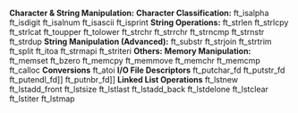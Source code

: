 **Character & String Manipulation:**
**Character Classification:**
ft_isalpha
ft_isdigit
ft_isalnum
ft_isascii
ft_isprint
**String Operations:**
ft_strlen
ft_strlcpy
ft_strlcat
ft_toupper
ft_tolower
ft_strchr
ft_strrchr
ft_strncmp
ft_strnstr
ft_strdup
**String Manipulation (Advanced):**
ft_substr
ft_strjoin
ft_strtrim
ft_split
ft_itoa
ft_strmapi
ft_striteri
**Others:**
**Memory Manipulation:**
ft_memset
ft_bzero
ft_memcpy
ft_memmove
ft_memchr
ft_memcmp
ft_calloc
**Conversions**
ft_atoi
**I/O File Descriptors**
ft_putchar_fd
ft_putstr_fd
ft_putendl_fd]]
ft_putnbr_fd]]
**Linked List Operations**
ft_lstnew
ft_lstadd_front
ft_lstsize
ft_lstlast
ft_lstadd_back
ft_lstdelone
ft_lstclear
ft_lstiter
ft_lstmap